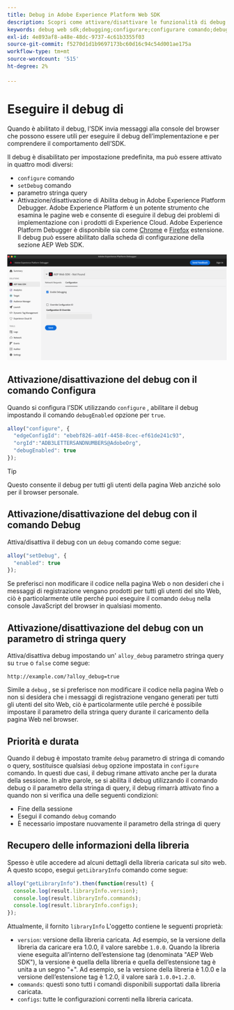 ```yaml
---
title: Debug in Adobe Experience Platform Web SDK
description: Scopri come attivare/disattivare le funzionalità di debug in Experience Platform Web SDK.
keywords: debug web sdk;debugging;configurare;configurare comando;debug comando;edgeConfigId;setDebug;debugEnabled;debug;
exl-id: 4e893af8-a48e-48dc-9737-4c61b3355f03
source-git-commit: f5270d1d1b9697173bc60d16c94c54d001ae175a
workflow-type: tm+mt
source-wordcount: '515'
ht-degree: 2%

---
```


# Eseguire il debug di

Quando è abilitato il debug, l’SDK invia messaggi alla console del browser che possono essere utili per eseguire il debug dell’implementazione e per comprendere il comportamento dell’SDK.

Il debug è disabilitato per impostazione predefinita, ma può essere attivato in quattro modi diversi:

* `configure` comando
* `setDebug` comando
* parametro stringa query
* Attivazione/disattivazione di Abilita debug in Adobe Experience Platform Debugger. Adobe Experience Platform è un potente strumento che esamina le pagine web e consente di eseguire il debug dei problemi di implementazione con i prodotti di Experience Cloud. Adobe Experience Platform Debugger è disponibile sia come [Chrome](https://chrome.google.com/webstore/detail/adobe-experience-platform/bfnnokhpnncpkdmbokanobigaccjkpob) e [Firefox](https://addons.mozilla.org/it/firefox/addon/adobe-experience-platform-dbg/) estensione. Il debug può essere abilitato dalla scheda di configurazione della sezione AEP Web SDK.

![](../assets/enable-debugging.png)

## Attivazione/disattivazione del debug con il comando Configura

Quando si configura l’SDK utilizzando `configure` , abilitare il debug impostando il comando `debugEnabled` opzione per `true`.

```javascript
alloy("configure", {
  "edgeConfigId": "ebebf826-a01f-4458-8cec-ef61de241c93",
  "orgId":"ADB3LETTERSANDNUMBERS@AdobeOrg",
  "debugEnabled": true
});
```

>[!TIP]
>
>Questo consente il debug per tutti gli utenti della pagina Web anziché solo per il browser personale.

## Attivazione/disattivazione del debug con il comando Debug

Attiva/disattiva il debug con un `debug` comando come segue:

```javascript
alloy("setDebug", {
  "enabled": true
});
```

Se preferisci non modificare il codice nella pagina Web o non desideri che i messaggi di registrazione vengano prodotti per tutti gli utenti del sito Web, ciò è particolarmente utile perché puoi eseguire il comando `debug` nella console JavaScript del browser in qualsiasi momento.

## Attivazione/disattivazione del debug con un parametro di stringa query

Attiva/disattiva debug impostando un&#39; `alloy_debug` parametro stringa query su `true` o `false` come segue:

```HTTP
http://example.com/?alloy_debug=true
```

Simile a `debug` , se si preferisce non modificare il codice nella pagina Web o non si desidera che i messaggi di registrazione vengano generati per tutti gli utenti del sito Web, ciò è particolarmente utile perché è possibile impostare il parametro della stringa query durante il caricamento della pagina Web nel browser.

## Priorità e durata

Quando il debug è impostato tramite `debug` parametro di stringa di comando o query, sostituisce qualsiasi `debug` opzione impostata in `configure` comando. In questi due casi, il debug rimane attivato anche per la durata della sessione. In altre parole, se si abilita il debug utilizzando il comando debug o il parametro della stringa di query, il debug rimarrà attivato fino a quando non si verifica una delle seguenti condizioni:

* Fine della sessione
* Esegui il comando `debug` comando
* È necessario impostare nuovamente il parametro della stringa di query

## Recupero delle informazioni della libreria

Spesso è utile accedere ad alcuni dettagli della libreria caricata sul sito web. A questo scopo, esegui `getLibraryInfo` comando come segue:

```js
alloy("getLibraryInfo").then(function(result) {
  console.log(result.libraryInfo.version);
  console.log(result.libraryInfo.commands);
  console.log(result.libraryInfo.configs);
});
```

Attualmente, il fornito `libraryInfo` L&#39;oggetto contiene le seguenti proprietà:

* `version`: versione della libreria caricata. Ad esempio, se la versione della libreria da caricare era 1.0.0, il valore sarebbe `1.0.0`. Quando la libreria viene eseguita all’interno dell’estensione tag (denominata &quot;AEP Web SDK&quot;), la versione è quella della libreria e quella dell’estensione tag è unita a un segno &quot;+&quot;. Ad esempio, se la versione della libreria è 1.0.0 e la versione dell’estensione tag è 1.2.0, il valore sarà `1.0.0+1.2.0`.
* `commands`: questi sono tutti i comandi disponibili supportati dalla libreria caricata.
* `configs`: tutte le configurazioni correnti nella libreria caricata.
